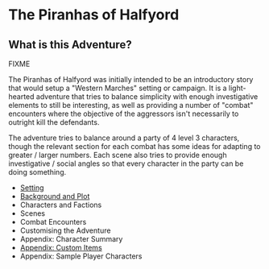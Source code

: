 # The Piranhas of Halfyord

## What is this Adventure?

FIXME 

The Piranhas of Halfyord was initially intended to be an introductory story that would setup a "Western Marches" setting or campaign.
It is a light-hearted adventure that tries to balance simplicity with enough investigative elements to still be interesting, as well as providing a number of "combat" encounters where the objective of the aggressors isn't necessarily to outright kill the defendants.

The adventure tries to balance around a party of 4 level 3 characters, though the relevant section for each combat has some ideas for adapting to greater / larger numbers.
Each scene also tries to provide enough investigative / social angles so that every character in the party can be doing something.

- [Setting](setting.md)
- [Background and Plot](background-plot.md)
- Characters and Factions
- Scenes
- Combat Encounters
- Customising the Adventure
- Appendix: Character Summary
- [Appendix: Custom Items](appendix/appendix-custom-items.md)
- Appendix: Sample Player Characters
